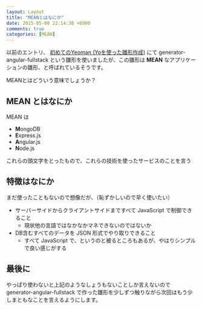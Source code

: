 ```yaml
---
layout: Layout
title: "MEANとはなにか"
date: 2015-05-08 22:14:38 +0900
comments: true
categories: [MEAN]
---
```


以前のエントリ、 [初めてのYeoman (Yoを使った雛形作成)](http://blog.sojiro.me/blog/2015/05/06/the-first-step-of-yeoman/) にて generator-angular-fullstack という雛形を使いましたが、この雛形は **MEAN** なアプリケーションの雛形、と呼ばれているそうです。

MEANとはどういう意味でしょうか？

## MEAN とはなにか

MEAN は

* **M**ongoDB
* **E**xpress.js
* **A**ngular.js
* **N**ode.js

これらの頭文字をとったもので、これらの技術を使ったサービスのことを言う

## 特徴はなにか

まだ使ったこともないので想像だが、（恥ずかしいので早く使いたい）

* サーバーサイドからクライアントサイドまですべて JavaScript で制御できること
    * 現状他の言語ではなかなかマネできないのではないか
* DB含むすべてのデータを JSON 形式でやり取りできること
    * すべて JavaScript で、というのと被るところもあるが、やはりシンプルで良い感じがする

## 最後に

やっぱり使わないと上記のようなしょうもないことしか言えないので generator-angular-fullstack で作った雛形を少しずつ触りながら次回はもう少しまともなことを言えるようにします。


